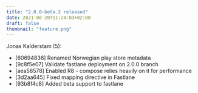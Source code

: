 ```yaml
---
title: "2.0.0-beta.2 released"
date: 2021-08-20T11:24:03+02:00
draft: false
thumbnail: "feature.png"
---
```


Jonas Kalderstam (5):
  * [60694836] Renamed Norwegian play store metadata
  * [9c8f5e07] Validate fastlane deployment on 2.0.0 branch
  * [aea58578] Enabled R8 - compose relies heavily on it for performance
  * [3d2aa645] Fixed mapping directive in Fastlane
  * [93b8f4c8] Added beta support to fastlane

